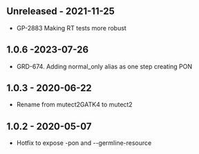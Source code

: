 ## Unreleased - 2021-11-25
- GP-2883 Making RT tests more robust

## 1.0.6 -2023-07-26
- GRD-674. Adding normal_only alias as one step creating PON  

## 1.0.3 - 2020-06-22
- Rename from mutect2GATK4 to mutect2

## 1.0.2 - 2020-05-07
- Hotfix to expose -pon and --germline-resource